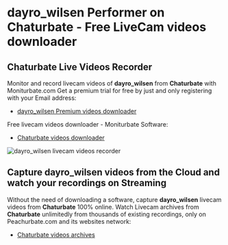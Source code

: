 # dayro_wilsen Performer on Chaturbate - Free LiveCam videos downloader

## Chaturbate Live Videos Recorder

Monitor and record livecam videos of **dayro_wilsen** from **Chaturbate** with Moniturbate.com
Get a premium trial for free by just and only registering with your Email address:
* [dayro_wilsen Premium videos downloader](https://moniturbate.com/request-demo-licence-key.html)

Free livecam videos downloader - Moniturbate Software:
* [Chaturbate videos downloader](https://moniturbate.com/moniturbate-download-software.html)

![dayro_wilsen livecam videos recorder](https://peachurnet.com/templates/moniturbate-software.png)


## Capture dayro_wilsen videos from the Cloud and watch your recordings on Streaming

Without the need of downloading a software, capture **dayro_wilsen** livecam videos from **Chaturbate** 100% online.
Watch Livecam archives from **Chaturbate** unlimitedly from thousands of existing recordings, only on Peachurbate.com and its websites network:
* [Chaturbate videos archives](https://peachurnet.com/)